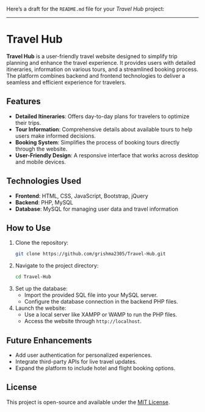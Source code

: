 Here’s a draft for the `README.md` file for your *Travel Hub* project:

---

# Travel Hub

**Travel Hub** is a user-friendly travel website designed to simplify trip planning and enhance the travel experience. It provides users with detailed itineraries, information on various tours, and a streamlined booking process. The platform combines backend and frontend technologies to deliver a seamless and efficient experience for travelers.

## Features

- **Detailed Itineraries**: Offers day-to-day plans for travelers to optimize their trips.
- **Tour Information**: Comprehensive details about available tours to help users make informed decisions.
- **Booking System**: Simplifies the process of booking tours directly through the website.
- **User-Friendly Design**: A responsive interface that works across desktop and mobile devices.

## Technologies Used

- **Frontend**: HTML, CSS, JavaScript, Bootstrap, jQuery
- **Backend**: PHP, MySQL
- **Database**: MySQL for managing user data and travel information

## How to Use

1. Clone the repository:
   ```bash
   git clone https://github.com/grishma2305/Travel-Hub.git
   ```
2. Navigate to the project directory:
   ```bash
   cd Travel-Hub
   ```
3. Set up the database:
   - Import the provided SQL file into your MySQL server.
   - Configure the database connection in the backend PHP files.
4. Launch the website:
   - Use a local server like XAMPP or WAMP to run the PHP files.
   - Access the website through `http://localhost`.

## Future Enhancements

- Add user authentication for personalized experiences.
- Integrate third-party APIs for live travel updates.
- Expand the platform to include hotel and flight booking options.

## License

This project is open-source and available under the [MIT License](LICENSE).
